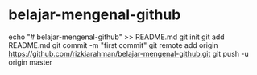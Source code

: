 # belajar-mengenal-github

echo "# belajar-mengenal-github" >> README.md
git init
git add README.md
git commit -m "first commit"
git remote add origin https://github.com/rizkiarahman/belajar-mengenal-github.git
git push -u origin master

